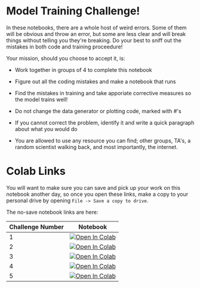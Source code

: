 
# Model Training Challenge! 

In these notebooks, there are a whole host of weird errors. 
Some of them will be obvious and throw an error, but some are less clear and will break things without telling you they're breaking. 
Do your best to sniff out the mistakes in both code and training proceedure! 

Your mission, should you choose to accept it, is: 
* Work together in groups of 4 to complete this notebook
* Figure out all the coding mistakes and make a notebook that runs
* Find the mistakes in training and take apporiate corrective measures so the model trains well!
* Do not change the data generator or plotting code, marked with #'s

* If you cannot correct the problem, identify it and write a quick paragraph about what you would do
* You are allowed to use any resource you can find; other groups, TA's, a random scientist walking back, and most importantly, the internet. 

# Colab Links 
You will want to make sure you can save and pick up your work on this notebook another day, so once you open these links, make a copy to your personal drive by opening `File -> Save a copy to drive`. 

The no-save notebook links are here: 

| Challenge Number | Notebook |
| ------------- |-------------| 
| 1  | [![Open In Colab](https://colab.research.google.com/assets/colab-badge.svg)](https://colab.research.google.com/github/BNL-Fermi-Summer-School-2023/tutorials/blob/main/07_Challenge/challenges/challenge_01.ipynb) |
| 2  | [![Open In Colab](https://colab.research.google.com/assets/colab-badge.svg)](https://colab.research.google.com/github/BNL-Fermi-Summer-School-2023/tutorials/blob/main/07_Challenge/challenges/challenge_02.ipynb) |
| 3  | [![Open In Colab](https://colab.research.google.com/assets/colab-badge.svg)](https://colab.research.google.com/github/BNL-Fermi-Summer-School-2023/tutorials/blob/main/07_Challenge/challenges/challenge_03.ipynb) |
| 4  | [![Open In Colab](https://colab.research.google.com/assets/colab-badge.svg)](https://colab.research.google.com/github/BNL-Fermi-Summer-School-2023/tutorials/blob/main/07_Challenge/challenges/challenge_04.ipynb) |
| 5  | [![Open In Colab](https://colab.research.google.com/assets/colab-badge.svg)](https://colab.research.google.com/github/BNL-Fermi-Summer-School-2023/tutorials/blob/main/07_Challenge/challenges/challenge_05.ipynb) |
